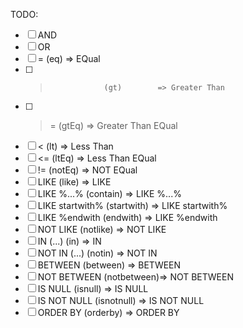 TODO:
* [ ] AND
* [ ] OR
* [ ] =                 (eq)        => EQual
* [ ] >                 (gt)        => Greater Than
* [ ] >=                (gtEq)      => Greater Than EQual
* [ ] <                 (lt)        => Less Than
* [ ] <=                (ltEq)      => Less Than EQual
* [ ] !=                (notEq)     => NOT EQual
* [ ] LIKE              (like)      => LIKE
* [ ] LIKE %...%        (contain)   => LIKE %...%
* [ ] LIKE startwith%   (startwith) => LIKE startwith%
* [ ] LIKE %endwith     (endwith)   => LIKE %endwith
* [ ] NOT LIKE          (notlike)   => NOT LIKE
* [ ] IN (...)          (in)        => IN
* [ ] NOT IN (...)      (notin)     => NOT IN
* [ ] BETWEEN           (between)   => BETWEEN
* [ ] NOT BETWEEN       (notbetween)=> NOT BETWEEN
* [ ] IS NULL           (isnull)    => IS NULL
* [ ] IS NOT NULL       (isnotnull) => IS NOT NULL
* [ ] ORDER BY          (orderby)   => ORDER BY
